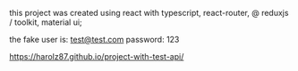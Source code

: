 this project was created using react with typescript, react-router, @ reduxjs / toolkit, material ui;

the fake user is: test@test.com
password: 123

https://harolz87.github.io/project-with-test-api/
